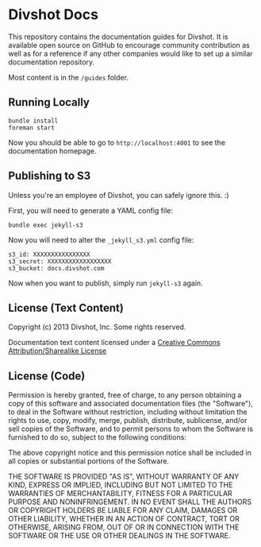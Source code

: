 # Divshot Docs

This repository contains the documentation guides for Divshot. It is available open source on GitHub to encourage community contribution as well as for a reference if any other companies would like to set up a similar documentation repository.

Most content is in the `/guides` folder.

## Running Locally

    bundle install
    foreman start

Now you should be able to go to `http://localhost:4001` to see the documentation homepage.

## Publishing to S3

Unless you're an employee of Divshot, you can safely ignore this. :)

First, you will need to generate a YAML config file:

    bundle exec jekyll-s3

Now you will need to alter the `_jekyll_s3.yml` config file:

    s3_id: XXXXXXXXXXXXXXXX
    s3_secret: XXXXXXXXXXXXXXXXXX
    s3_bucket: docs.divshot.com

Now when you want to publish, simply run `jekyll-s3` again.

## License (Text Content)

Copyright (c) 2013 Divshot, Inc. Some rights reserved.

Documentation text content licensed under a [Creative Commons Attribution/Sharealike License](http://creativecommons.org/licenses/by-sa/2.0/)

## License (Code)

Permission is hereby granted, free of charge, to any person obtaining a copy of this software and associated documentation files (the "Software"), to deal in the Software without restriction, including without limitation the rights to use, copy, modify, merge, publish, distribute, sublicense, and/or sell copies of the Software, and to permit persons to whom the Software is furnished to do so, subject to the following conditions:

The above copyright notice and this permission notice shall be included in all copies or substantial portions of the Software.

THE SOFTWARE IS PROVIDED "AS IS", WITHOUT WARRANTY OF ANY KIND, EXPRESS OR IMPLIED, INCLUDING BUT NOT LIMITED TO THE WARRANTIES OF MERCHANTABILITY, FITNESS FOR A PARTICULAR PURPOSE AND NONINFRINGEMENT. IN NO EVENT SHALL THE AUTHORS OR COPYRIGHT HOLDERS BE LIABLE FOR ANY CLAIM, DAMAGES OR OTHER LIABILITY, WHETHER IN AN ACTION OF CONTRACT, TORT OR OTHERWISE, ARISING FROM, OUT OF OR IN CONNECTION WITH THE SOFTWARE OR THE USE OR OTHER DEALINGS IN THE SOFTWARE.